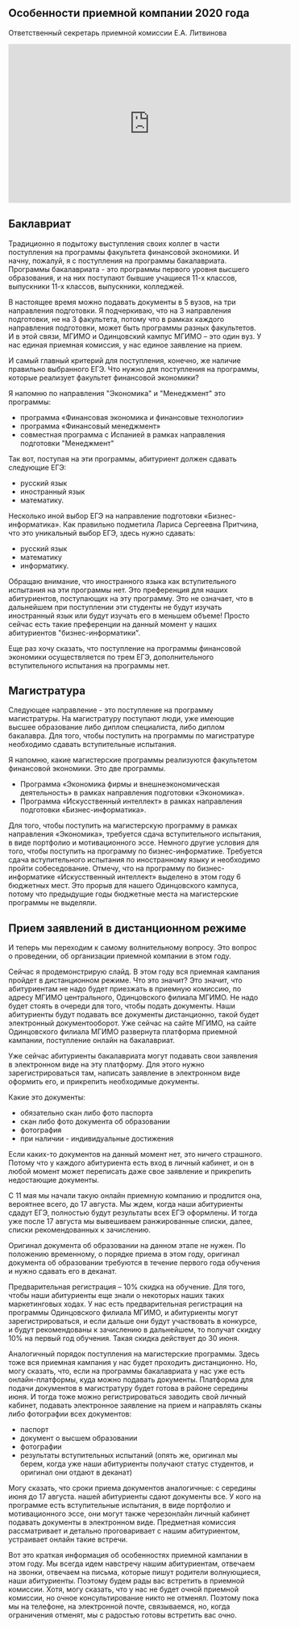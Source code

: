 Особенности приемной компании 2020 года 
---------------------------------------

Ответственный секретарь приемной комиссии Е.А. Литвинова

<iframe width="560" height="315" src="https://www.youtube.com/embed/Xw5RZg5gy2U" frameborder="0" allow="accelerometer; autoplay; encrypted-media; gyroscope; picture-in-picture" allowfullscreen></iframe>


## Баклавриат 

Традиционно я подытожу выступления своих коллег в части поступления на программы факультета финансовой экономики. И начну, пожалуй, я с поступления на программы бакалавриата. Программы бакалавриата - это программы первого уровня высшего образования, и на них поступают бывшие учащиеся 11-х классов, выпускники 11-х классов, выпускники, колледжей. 

В настоящее время можно подавать документы в 5 вузов, на три направления подготовки. Я подчеркиваю, что на 3 направления подготовки, не на 3 факультета, потому что в рамках каждого направления подготовки, может быть программы разных факультетов. И в этой связи, МГИМО и Одинцовский кампус МГИМО – это один вуз. У нас единая приемная комиссия, у нас единое заявление на прием. 

И самый главный критерий для поступления, конечно, же наличие правильно выбранного ЕГЭ. Что нужно для поступления на программы, которые реализует факультет финансовой экономики?

Я напомню по направления "Экономика" и "Менеджмент" это программы:

- программа «Финансовая экономика и финансовые технологии» 
- программа «Финансовый менеджмент» 
- совместная программа с Испанией в рамках направления подготовки "Менеджмент"

Так вот, поступая на эти программы, абитуриент должен сдавать следующие ЕГЭ: 

- русский язык
- иностранный язык
- математику. 

Несколько иной выбор ЕГЭ на направление подготовки «Бизнес-информатика». Как правильно подметила Лариса Сергеевна Притчина, что это уникальный выбор ЕГЭ, здесь нужно сдавать: 

- русский язык
- математику 
- информатику. 

Обращаю внимание, что иностранного языка как вступительного испытания на эти программы нет. Это преференция для наших абитуриентов, поступающих на эту программу. Это не означает, что в дальнейшем при поступлении эти студенты не будут изучать иностранный язык или будут изучать его в меньшем объеме! Просто сейчас есть такие преференции на данный момент у наших абитуриентов "бизнес-информатики".

Еще раз хочу сказать, что поступление на программы финансовой экономики осуществляется по трем ЕГЭ, дополнительного вступительного испытания на программы нет. 

## Магистратура

Следующее направление - это поступление на программу магистратуры. На магистратуру поступают люди, уже имеющие высшее образование либо диплом специалиста, либо диплом бакалавра. Для того, чтобы поступить на программы по магистратуре необходимо сдавать вступительные испытания.

Я напомню, какие магистерские программы реализуются факультетом финансовой экономики. Это две программы. 

-	Программа «Экономика фирмы и внешнеэкономическая деятельность» в рамках направления подготовки «Экономика».
-	Программа «Искусственный интеллект» в рамках направления подготовки «Бизнес-информатика».

Для того, чтобы поступить на магистерскую программу в рамках направления «Экономика», требуется сдача вступительного испытания, в виде портфолио и мотивационного эссе. Немного другие условия для того, чтобы поступить на программу по бизнес-информатике. Требуется сдача вступительного испытания по иностранному языку и необходимо пройти собеседование. Отмечу, что на программу по бизнес-информатике «Искусственный интеллект» выделено в этом году 6 бюджетных мест. Это прорыв для нашего Одинцовского кампуса, потому что предыдущие годы бюджетные места на магистерские программы не выделяли.

## Прием заявлений в дистанционном режиме

И теперь мы переходим к самому волнительному вопросу. Это вопрос о проведении, об организации приемной компании в этом году.

Сейчас я продемонстрирую слайд. В этом году вся приемная кампания пройдет в дистанционном режиме. Что это значит? Это значит, что абитуриентам не надо будет приезжать в приемную комиссию, по адресу МГИМО центрального, Одинцовского филиала МГИМО. Не надо будет стоять в очереди для того, чтобы подать документы. Наши абитуриенты будут подавать все документы дистанционно, такой будет электронный документооборот. Уже сейчас на сайте МГИМО, на сайте Одинцовского филиала МГИМО развернута платформа приемной кампании, поступление онлайн на бакалавриат. 

Уже сейчас абитуриенты бакалавриата могут подавать свои заявления в электронном виде на эту платформу. Для этого нужно зарегистрироваться там, написать заявление в электронном виде оформить его, и прикрепить необходимые документы. 

Какие это документы:

-	обязательно скан либо фото паспорта
-	скан либо фото документа об образовании
-	фотография
-	при наличии - индивидуальные достижения

Если каких-то документов на данный момент нет, это ничего страшного. Потому что у каждого абитуриента есть вход в личный кабинет, и он в любой момент может переписать даже свое заявление и прикрепить недостающие документы. 

С 11 мая мы начали такую онлайн приемную компанию и продлится она, вероятнее всего, до 17 августа. Мы ждем, когда наши абитуриенты сдадут ЕГЭ, полностью будут результаты всех ЕГЭ оформлены. И тогда уже после 17 августа мы вывешиваем ранжированные списки, далее, списки рекомендованных к зачислению.

Оригинал документа об образовании на данном этапе не нужен. По положению временному, о порядке приема в этом году, оригинал документа об образовании требуются в течение первого года обучения и нужно сдавать его в деканат.

Предварительная регистрация – 10% скидка на обучение. Для того, чтобы наши абитуриенты еще знали о некоторых наших таких маркетинговых ходах. У нас есть предварительная регистрация на программы Одинцовского филиала МГИМО, и абитуриенты могут зарегистрироваться, и если дальше они будут участвовать в конкурсе, и будут рекомендованы к зачислению в дальнейшем, то получат скидку 10% на первый год обучения. Такая скидка действует до 30 июня. 


Аналогичный порядок поступления на магистерские программы. Здесь тоже вся приемная кампания у нас будет проходить дистанционно. Но, могу сказать, что, если на программы бакалавриата у нас уже есть онлайн-платформы, куда можно подавать документы. Платформа для подачи документов в магистратуру будет готова в районе середины июня. И тогда тоже можно регистрироваться заводить свой личный кабинет, подавать электронное заявление на прием и направлять сканы либо фотографии всех документов:

-	паспорт
-	документ о высшем образовании
-	фотографии
-	результаты вступительных испытаний (опять же, оригинал мы берем, когда уже наши абитуриенты получают статус студентов, и оригинал они отдают в деканат)

Могу сказать, что сроки приема документов аналогичные: с середины июня до 17 августа. нашей абитуриенты сдают документы все. У кого на программе есть вступительные испытания, в виде портфолио и мотивационного эссе, они могут также черезонлайн личный кабинет подавать документы в электронном виде. Предметная комиссия рассматривает и детально проговаривает с нашим абитуриентом, устраивает онлайн такие встречи. 

Вот это краткая информация об особенностях приемной кампании в этом году. Мы всегда идем навстречу нашим абитуриентам, отвечаем на звонки, отвечаем на письма, которые пишут родители волнующиеся, наши абитуриенты. Поэтому будем рады вас встретить в приемной комиссии. Хотя, могу сказать, что у нас не будет очной приемной комиссии, но очное консультирование никто не отменял. Поэтому пока мы на телефоне, на электронной почте, связываемся, но, когда ограничения отменят, мы с радостью готовы встретить вас очно.